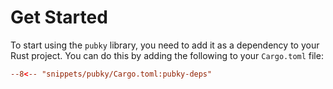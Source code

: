 # Get Started

To start using the `pubky` library, you need to add it as a dependency to your Rust project. You can do this by adding the following to your `Cargo.toml` file:

```toml
--8<-- "snippets/pubky/Cargo.toml:pubky-deps"
```